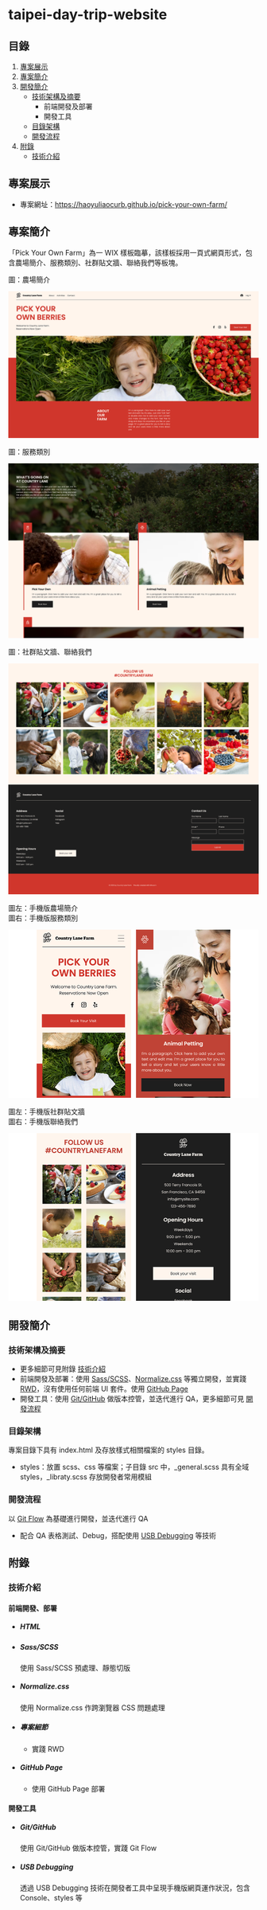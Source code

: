 # taipei-day-trip-website
## 目錄
1. [專案展示](#專案展示)
2. [專案簡介](#專案簡介)
3. [開發簡介](#開發簡介)
    - [技術架構及摘要](#技術架構及摘要)
        - 前端開發及部署
        - 開發工具
    - [目錄架構](#目錄架構)
    - [開發流程](#開發流程)
4. [附錄](#附錄)
    - [技術介紹](#技術介紹)

## 專案展示
- 專案網址：https://haoyuliaocurb.github.io/pick-your-own-farm/

## 專案簡介
「Pick Your Own Farm」為一 WIX 樣板臨摹，該樣板採用一頁式網頁形式，包含農場簡介、服務類別、社群貼文牆、聯絡我們等板塊。

圖：農場簡介

![](https://github.com/haoyuliaocurb/pick-your-own-farm/blob/main/images/index-intro-lg.png)

圖：服務類別

![](https://github.com/haoyuliaocurb/pick-your-own-farm/blob/main/images/index-service-lg.png)

圖：社群貼文牆、聯絡我們

![](https://github.com/haoyuliaocurb/pick-your-own-farm/blob/main/images/index-wallNContact-lg.png)

圖左：手機版農場簡介<br>
圖右：手機版服務類別

![](https://github.com/haoyuliaocurb/pick-your-own-farm/blob/main/images/index-introNService-sm.png)

圖左：手機版社群貼文牆<br>
圖右：手機版聯絡我們

![](https://github.com/haoyuliaocurb/pick-your-own-farm/blob/main/images/index-wallNContact-sm.png)

## 開發簡介
### 技術架構及摘要
<!-- ![](https://github.com/haoyuliaocurb/pick-your-own-farm/blob/main/images/index-combined-sm.png) -->
- 更多細節可見附錄 [技術介紹](#技術介紹)
- 前端開發及部署：使用 [Sass/SCSS](#sassscss)、[Normalize.css]((#Normalizecss)) 等獨立開發，並實踐 [RWD](#專案細節)，沒有使用任何前端 UI 套件。使用 [GitHub Page](#GitHub-Page)
- 開發工具：使用 [Git/GitHub](#gitgithub) 做版本控管，並迭代進行 QA，更多細節可見 [開發流程](#開發流程)

### 目錄架構
專案目錄下具有 index.html 及存放樣式相關檔案的 styles 目錄。
* styles：放置 scss、css 等檔案；子目錄 src 中，_general.scss 具有全域 styles，_libraty.scss 存放開發者常用模組
### 開發流程
以 [Git Flow](#gitgithub) 為基礎進行開發，並迭代進行 QA
* 配合 QA 表格測試、Debug，搭配使用 [USB Debugging](#USB-debugging) 等技術
<!-- ## 優化方向 -->
## 附錄
<!-- ### 功能介紹 -->
### 技術介紹
#### 前端開發、部署
- ##### HTML
- ##### Sass/SCSS
  使用 Sass/SCSS 預處理、靜態切版
- ##### Normalize.css
  使用 Normalize.css 作跨瀏覽器 CSS 問題處理
- ##### 專案細節
  - 實踐 RWD
- ##### GitHub Page
  - 使用 GitHub Page 部署

#### 開發工具
- ##### Git/GitHub
  使用 Git/GitHub 做版本控管，實踐 Git Flow
- ##### USB Debugging
  透過 USB Debugging 技術在開發者工具中呈現手機版網頁運作狀況，包含 Console、styles 等
<!-- ### 程式設計
### 組件開發總覽
#### \<App />
* ##### \<Main /> -->
